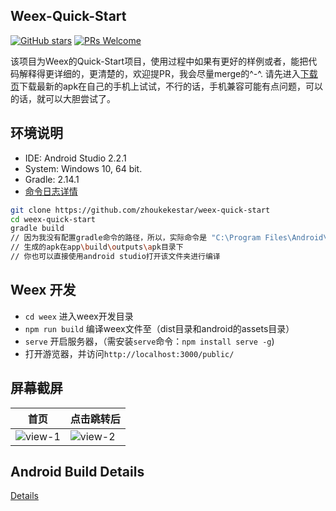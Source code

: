 ## Weex-Quick-Start
[![GitHub stars](https://img.shields.io/github/stars/zhoukekestar/weex-quick-start.svg?style=flat&label=Star)](https://github.com/zhoukekestar/weex-quick-start)
[![PRs Welcome](https://img.shields.io/badge/PRs-welcome-brightgreen.svg?style=flat-square)](http://makeapullrequest.com)

该项目为Weex的Quick-Start项目，使用过程中如果有更好的样例或者，能把代码解释得更详细的，更清楚的，欢迎提PR，我会尽量merge的^-^. 请先进入[下载页](https://github.com/zhoukekestar/weex-quick-start/releases)下载最新的apk在自己的手机上试试，不行的话，手机兼容可能有点问题，可以的话，就可以大胆尝试了。

## 环境说明
* IDE: Android Studio 2.2.1
* System: Windows 10, 64 bit.
* Gradle: 2.14.1
* [命令日志详情](https://github.com/zhoukekestar/weex-quick-start/blob/master/cmds.md)
```bash
git clone https://github.com/zhoukekestar/weex-quick-start
cd weex-quick-start
gradle build  
// 因为我没有配置gradle命令的路径，所以，实际命令是 "C:\Program Files\Android\Android Studio\gradle\gradle-2.14.1\bin\gradle" build
// 生成的apk在app\build\outputs\apk目录下
// 你也可以直接使用android studio打开该文件夹进行编译
```

## Weex 开发
* `cd weex` 进入weex开发目录
* `npm run build` 编译weex文件至（dist目录和android的assets目录）
* `serve` 开启服务器，（需安装`serve`命令：`npm install serve -g`)
* 打开游览器，并访问`http://localhost:3000/public/`

## 屏幕截屏
| 首页 | 点击跳转后 |
| --- | --- |
| ![view-1](./weex/view-1.png) | ![view-2](./weex/view-2.png) |

## Android Build Details
[Details](https://github.com/zhoukekestar/weex-quick-start/blob/master/HISTORY.md)
